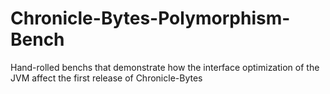 # Chronicle-Bytes-Polymorphism-Bench
Hand-rolled benchs that demonstrate how the interface optimization of the JVM affect the first release of Chronicle-Bytes
